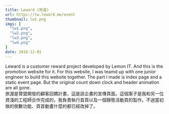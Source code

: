 ```yaml
---
title: Leward (旅渥)
url: https://tw.leward.me/event
thumbnail: lw1.png
imgs: [
  "lw1.png",
  "lw2.png",
  "lw3.png",
  "lw4.png"
]
date: 2018-12-01
---
```

Leward is a customer reward project developed by Lemon IT. And this is the promotion website for it. For this website, I was teamd up with one junior engineer to build this website together. The part I made is index page and a static event page. But the original count down clock and header animation are all gone.<br/>
旅渥是膂盟開發的顧客回饋計畫，這是該企畫的宣傳頁面。這個案子是我和另一位資淺的工程師合作完成的，我負責執行首頁以及一個靜態活動頁的製作。不過當初做的倒數功能、頁首動畫什麼的都已經改掉了。
